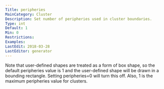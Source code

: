```yaml
---
Title: peripheries
MainCategory: Cluster
Description: Set number of peripheries used in cluster boundaries.
Type: int
Default: 1
Min: 0
Restrictions: 
Examples: 
LastEdit: 2018-03-28
LastEditor: generator
---
```


Note that user-defined shapes are treated as a form of box shape, so the default peripheries value is 1 and the user-defined shape will be drawn in a bounding rectangle. Setting peripheries=0 will turn this off. Also, 1 is the maximum peripheries value for clusters.
